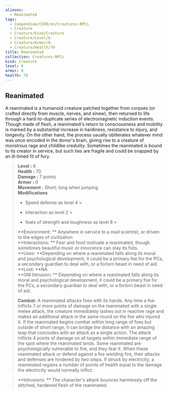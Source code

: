 ```yaml
---
aliases:
  - Reanimated
tags:
  - Compendium/CSRD/en/Creatures-NPCs
  - Creature
  - Creature/Kind/Creature
  - Creature/Level/6
  - Creature/Armor/0
  - Creature/Health/70
title: Reanimated
collection: Creatures-NPCs
kind: Creature
level: 6
armor: 0
health: 70
---
```

## Reanimated  
A reanimated is a humanoid creature patched together from corpses (or crafted directly from muscle, nerves, and sinew), then returned to life through a hard-to-duplicate series of electromagnetic induction events. Though made of flesh, a reanimated's return to consciousness and mobility is marked by a substantial increase in hardiness, resistance to injury, and longevity. On the other hand, the process usually obliterates whatever mind was once encoded in the donor's brain, giving rise to a creature of monstrous rage and childlike credulity. Sometimes the reanimated is bound to its creator in service, but such ties are fragile and could be snapped by an ill-timed fit of fury.  

  
> **Level :** 6  
> **Health :** 70  
> **Damage :** 7 points  
> **Armor :** 0  
> **Movement :** Short; long when jumping  
> **Modifications**  
>- Speed defense as level 4 >
>  
>- interaction as level 2 >
>  
>- feats of strength and toughness as level 8 >
>  
> **Environment: ** Anywhere in service to a mad scientist, or driven to the edges of civilization  
> **Interactions: ** Fear and food motivate a reanimated, though sometimes beautiful music or innocence can stay its fists.  
> **Uses: **Depending on where a reanimated falls along its moral and psychological development, it could be a primary foe for the PCs, a secondary guardian to deal with, or a forlorn beast in need of aid.  
> **Loot: **NA  
> **GM Intrusion: ** Depending on where a reanimated falls along its moral and psychological development, it could be a primary foe for the PCs, a secondary guardian to deal with, or a forlorn beast in need of aid.  

> **Combat:** 
> A reanimated attacks foes with its hands. Any time a foe inflicts 7 or more points of damage on the reanimated with a single melee attack, the creature immediately lashes out in reactive rage and makes an additional attack in the same round on the foe who injured it.
If the reanimated begins combat within long range of foes but outside of short range, it can bridge the distance with an amazing leap that concludes with an attack as a single action. The attack inflicts 4 points of damage on all targets within immediate range of the spot where the reanimated lands.
Some reanimated are psychologically vulnerable to fire, and they fear it. When these reanimated attack or defend against a foe wielding fire, their attacks and defenses are hindered by two steps.
If struck by electricity, a reanimated regains a number of points of health equal to the damage the electricity would normally inflict.  
  

> **Intrusions: ** 
> The character's attack bounces harmlessly off the stitched, hardened flesh of the reanimated.  
